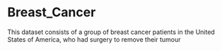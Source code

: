 # Breast_Cancer
This dataset consists of a group of breast cancer patients in the United States of America, who had surgery to remove their tumour
